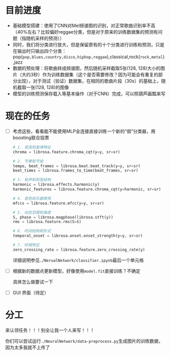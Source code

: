 # 目前进度
- 基础模型搭建：使用了CNN对Mel频谱图的识别，对正常歌曲识别率不高（40%左右？比较偏好reggae分类，但是对于原来的训练数据集的预测有问题（指随机采样的预测））
- 同时，我们将分类进行放大，但是保留原有的十个分类进行训练和预测，只是在输出时只输出四个分类：pop(`pop,blues,country,disco,hiphop,reggae`),classical,rock(`rock,metal`),jazz
- 数据的预处理：将歌曲转成频谱图，然后随机采样截取5张(128, 128)大小的图片（大约3秒）作为训练数据集（这个是否需要修改？因为可能会有重复的部分出现），对于测试（验证）数据集，在相同的歌曲片段（30s）的基础上，随机截取一张(128, 128)的图像
- 模型的训练预测保存载入等基本操作（对于CNN）完成，可以照葫芦画瓢来写

# 现在的任务
- [ ] 考虑这些，看看能不能使用MLP全连接直接训练一个新的“弱”分类器，用boosting联合投票
    ```python
    # 1. 音高和旋律特征
    chroma = librosa.feature.chroma_cqt(y=y, sr=sr)
    
    # 2. 节奏和节拍
    tempo, beat_frames = librosa.beat.beat_track(y=y, sr=sr)
    beat_times = librosa.frames_to_time(beat_frames, sr=sr)
    
    # 3. 和声和和弦结构
    harmonic = librosa.effects.harmonic(y)
    harmonic_features = librosa.feature.chroma_cqt(y=harmonic, sr=sr)
    
    # 4. 音色和乐器使用
    mfccs = librosa.feature.mfcc(y=y, sr=sr)
    
    # 5. 动态范围和强度
    S, phase = librosa.magphase(librosa.stft(y))
    rms = librosa.feature.rms(S=S)
    
    # 6. 时间结构和形式
    temporal_onset = librosa.onset.onset_strength(y=y, sr=sr)
    
    # 7. 时域特征
    zero_crossing_rate = librosa.feature.zero_crossing_rate(y)
    ```
    详细说明参见`./NerualNetwork/classifier.ipynb`最后一个单元格
- [ ] 根据新的数据点更新模型，好像使用`model.fit`直接训练？不确定

    具体怎么做要试一下
- [ ] GUI 界面（待定）

# 分工

来认领任务！！！别全让我一个人来写！！！

你们可以尝试运行`./NeuralNetwork/data-preprocess.py`生成图片的训练数据，因为太多我就不上传了
